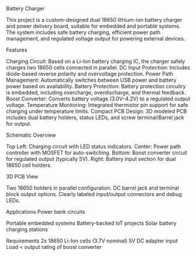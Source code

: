 Battery Charger

This project is a custom-designed dual 18650 lithium-ion battery charger and power delivery board, 
suitable for embedded and portable systems. The system includes safe battery charging, efficient power path management, 
and regulated voltage output for powering external devices.

Features

Charging Circuit: Based on a Li-Ion battery charging IC, the charger safely charges two 18650 cells connected in parallel.
DC Input Protection: Includes diode-based reverse polarity and overvoltage protection.
Power Path Management: Automatically switches between USB power and battery power based on availability.
Battery Protection: Battery protection circuitry is embedded, including overcharge, overdischarge, and thermal feedback.
Boost Converter: Converts battery voltage (3.0V–4.2V) to a regulated output voltage.
Temperature Monitoring: Integrated thermistor pin support for safe charging under temperature limits.
Compact PCB Design: 3D modeled PCB includes dual battery holders, status LEDs, and screw terminal/Barrel jack for output.

Schematic Overview

Top Left: Charging circuit with LED status indicators.
Center: Power path controller with MOSFET for auto-switching.
Bottom: Boost converter circuit for regulated output (typically 5V).
Right: Battery input section for dual 18650 cell holders.

3D PCB View

Two 18650 holders in parallel configuration.
DC barrel jack and terminal block output options.
Clearly labeled input/output connectors and debug LEDs.

Applications
Power bank circuits

Portable embedded systems
Battery-backed IoT projects
Solar battery charging stations

Requirements
2x 18650 Li-Ion cells (3.7V nominal)
5V DC adapter input
Load < output rating of boost converter